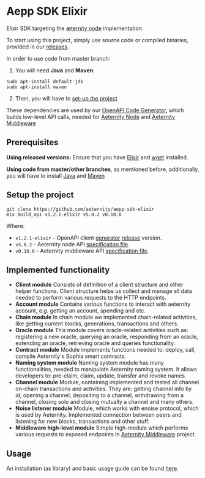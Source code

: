 # Aepp SDK Elixir

Elixir SDK targeting the [æternity node](https://github.com/aeternity/aeternity) implementation.

To start using this project, simply use source code or compiled binaries, provided in our [releases](https://github.com/aeternity/aepp-sdk-elixir/releases).


In order to use code from master branch:
1. You will need **Java** and **Maven**:

```
sudo apt-install default-jdk
sudo apt-install maven
```
2. Then, you will have to [set-up the project](https://github.com/aeternity/aepp-sdk-elixir#setup-the-project)

These dependencies are used by our [OpenAPI Code Generator](https://github.com/aeternity/openapi-generator), which builds low-level API calls, needed for [Aeternity Node](https://github.com/aeternity/aeternity) and [Aeternity Middleware](https://github.com/aeternity/aepp-middleware)
## Prerequisites
**Using released versions:**
Ensure that you have [Elixir](https://elixir-lang.org/install.html) and [wget](https://www.gnu.org/software/wget/) installed.

**Using code from master/other branches**, as mentioned before, additionally, you will have to install [Java](https://java.com/en/download/help/download_options.xml) and [Maven](https://maven.apache.org/install.html)
## Setup the project

```
git clone https://github.com/aeternity/aepp-sdk-elixir
mix build_api v1.2.1-elixir v5.0.2 v0.10.0
```
Where:
 - `v1.2.1-elixir` - OpenAPI client [generator](https://github.com/aeternity/openapi-generator/tree/elixir-adjustment#openapi-generator) [release](https://github.com/aeternity/openapi-generator/releases) version.
 - `v5.0.2` - Aeternity node API [specification file](https://github.com/aeternity/aeternity/blob/v5.0.2/apps/aehttp/priv/swagger.yaml).
 - `v0.10.0` - Aeternity middleware API [specification file](https://github.com/aeternity/aepp-middleware/blob/v0.10.0/swagger/swagger.json).
## Implemented functionality
- **Client module**
Consists of definition of a client structure and other helper functions. Client structure helps us collect and manage all data needed to perform various requests to the HTTP endpoints.
- **Account module**
Contains various functions to interact with aeternity account, e.g. getting an account, spending and etc.
- **Chain module**
In chain module we implemented chain-related activities, like getting current blocks, generations, transactions and others.
- **Oracle module**
This module covers oracle-related activities such as: registering a new oracle, querying an oracle, responding from an oracle, extending an oracle, retrieving oracle and queries functionality.
- **Contract module**
Module implements functions needed to: deploy, call, compile Aeternity's Sophia smart contracts.
- **Naming system module**
Naming system module has many functionalities, needed to manipulate Aeternity naming system. It allows developers to: pre-claim, claim, update, transfer and revoke names.
- **Channel module**
Module, containing implemented and tested all channel on-chain transactions and activities. They are: getting channel info by id, opening a channel, depositing to a channel, withdrawing from a channel, closing solo and closing mutually a channel and many others.
- **Noise listener module**
Module, which works with enoise protocol, which is used by Aeternity. Implemented connection between peers and listening for new blocks, transactions and other stuff.
- **Middleware high-level module**
Simple high-module which performs various requests to exposed endpoints in [Aeternity Middleware](https://github.com/aeternity/aepp-middleware) project.

## Usage
An installation (as library) and basic usage guide can be found [here](https://github.com/aeternity/aepp-sdk-elixir/tree/master/examples/usage.md).
